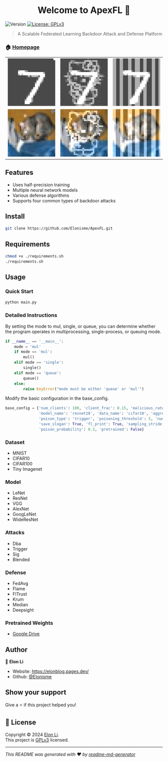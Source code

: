 <h1 align="center">Welcome to ApexFL 👋</h1>
<p>
  <img alt="Version" src="https://img.shields.io/badge/version-1.0.0-blue.svg?cacheSeconds=2592000" />
  <a href="https://www.gnu.org/licenses/gpl-3.0.en.html" target="_blank">
    <img alt="License: GPLv3" src="https://img.shields.io/badge/License-GPLv3-yellow.svg" />
  </a>
</p>

> A Scalable Federated Learning Backdoor Attack and Defense Platform

### 🏠 [Homepage](https://github.com/Elonisme/ApexFL)

<table>
    <tr>
        <td><img src="examples/mnist-trigger.png" alt="Image 1" style="width: 100%; height: auto;"></td>
        <td><img src="examples/mnist-blended.png" alt="Image 2" style="width: 100%; height: auto;"></td>
        <td><img src="examples/mnist-sig.png" alt="Image 3" style="width: 100%; height: auto;"></td>
    </tr>
    <tr>
        <td><img src="examples/cifar10-trigger.png" alt="Image 4" style="width: 100%; height: auto;"></td>
        <td><img src="examples/cifar10-blended.png" alt="Image 5" style="width: 100%; height: auto;"></td>
        <td><img src="examples/cifar10-sig.png" alt="Image 6" style="width: 100%; height: auto;"></td>
    </tr>
</table>



## Features
- Uses half-precision training
- Multiple neural network models
- Various defense algorithms
- Supports four common types of backdoor attacks


## Install

```sh
git clone https://github.com/Elonisme/ApexFL.git
```

## Requirements
```sh
chmod +x ./requirements.sh
./requirements.sh
```

## Usage
### Quick Start
```sh
python main.py
```

### Detailed Instructions
By setting the mode to mul, single, or queue, you can determine whether the program operates in multiprocessing, single-process, or queuing mode.
```python
if __name__ == '__main__':
    mode = 'mul'
    if mode == 'mul':
        mul()
    elif mode == 'single':
        single()
    elif mode == 'queue':
        queue()
    else:
        raise KeyError("mode must be either 'queue' or 'mul'")
```

Modify the basic configuration in the base_config.
```python
base_config = {'num_clients': 100, 'client_frac': 0.15, 'malicious_rate': 0.2,
               'model_name': 'resnet18', 'data_name': 'cifar10', 'aggregate_type': 'flclaude',
               'poison_type': 'trigger', 'poisoning_threshold': 5, 'num_epochs': 50,
               'save_slogan': True, 'fl_print': True, 'sampling_stride': 2, 'alpha': 0.5,
               'poison_probability': 0.3, 'pretrained': False}
```


### Dataset
- MNIST
- CIFAR10
- CIFAR100
- Tiny Imagenet

### Model
- LeNet
- ResNet
- VGG
- AlexNet
- GoogLeNet
- WideResNet

### Attacks
- Dba
- Trigger
- Sig
- Blended

### Defense
- FedAvg
- Flame
- FlTrust
- Krum
- Median
- Deepsight

### Pretrained Weights
- [Google Drive](https://drive.google.com/drive/folders/10CkBB68cRyZNjqUdrNnXUHaV8UznF0P9?usp=drive_link)

## Author

👤 **Elon Li**

* Website: https://elonblog.pages.dev/
* Github: [@Elonisme](https://github.com/Elonisme)


## Show your support

Give a ⭐️ if this project helped you!

## 📝 License

Copyright © 2024 [Elon Li](https://github.com/Elonisme).<br />
This project is [GPLv3](https://www.gnu.org/licenses/gpl-3.0.en.html) licensed.

***
_This README was generated with ❤️ by [readme-md-generator](https://github.com/kefranabg/readme-md-generator)_
